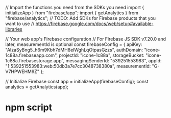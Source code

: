 // Import the functions you need from the SDKs you need
import { initializeApp } from "firebase/app";
import { getAnalytics } from "firebase/analytics";
// TODO: Add SDKs for Firebase products that you want to use
// https://firebase.google.com/docs/web/setup#available-libraries

// Your web app's Firebase configuration
// For Firebase JS SDK v7.20.0 and later, measurementId is optional
const firebaseConfig = {
  apiKey: "AIzaSyBng5_h6m9Kbh7dMH8elWghLqOtpasGzzs",
  authDomain: "icone-1c88a.firebaseapp.com",
  projectId: "icone-1c88a",
  storageBucket: "icone-1c88a.firebasestorage.app",
  messagingSenderId: "539251553983",
  appId: "1:539251553983:web:50db3a7e7cc3048738380a",
  measurementId: "G-V7HPWEHM9Z"
};

// Initialize Firebase
const app = initializeApp(firebaseConfig);
const analytics = getAnalytics(app);

# npm script

<script type="module">
  // Import the functions you need from the SDKs you need
  import { initializeApp } from "https://www.gstatic.com/firebasejs/11.10.0/firebase-app.js";
  import { getAnalytics } from "https://www.gstatic.com/firebasejs/11.10.0/firebase-analytics.js";
  // TODO: Add SDKs for Firebase products that you want to use
  // https://firebase.google.com/docs/web/setup#available-libraries

  // Your web app's Firebase configuration
  // For Firebase JS SDK v7.20.0 and later, measurementId is optional
  const firebaseConfig = {
    apiKey: "AIzaSyBng5_h6m9Kbh7dMH8elWghLqOtpasGzzs",
    authDomain: "icone-1c88a.firebaseapp.com",
    projectId: "icone-1c88a",
    storageBucket: "icone-1c88a.firebasestorage.app",
    messagingSenderId: "539251553983",
    appId: "1:539251553983:web:50db3a7e7cc3048738380a",
    measurementId: "G-V7HPWEHM9Z"
  };

  // Initialize Firebase
  const app = initializeApp(firebaseConfig);
  const analytics = getAnalytics(app);
</script>
